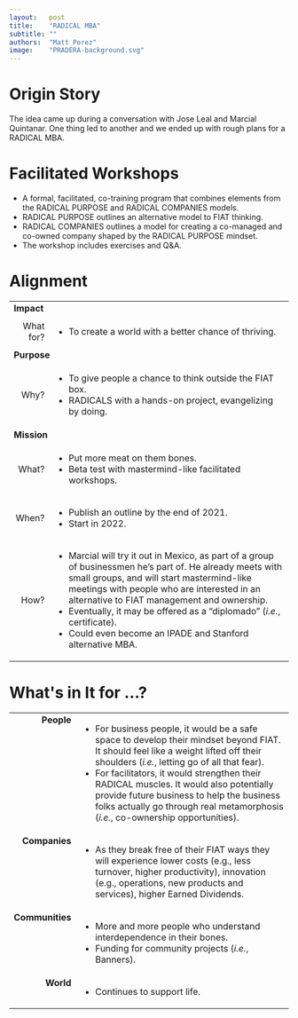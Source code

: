 ```yaml
---
layout:   post
title:    "RADICAL MBA"
subtitle: ""
authors:  "Matt Perez"
image:    "PRADERA-background.svg"
---
```


<div style="display: none;">
 <p>TThe idea came up during a conversation with Jose Leal and Marcial Quintanar. One thing led to another and we ended up with rough plans for a RADICAL MBA.</p>
</div>

<h1>Origin Story</h1>
 <p>The idea came up during a conversation with Jose Leal and Marcial Quintanar. One thing led to another and we ended up with rough plans for a RADICAL MBA.</p>

<h1>Facilitated Workshops</h1>
 <ul>
  <li>A formal, facilitated, co-training program that combines elements from the RADICAL PURPOSE and RADICAL COMPANIES models.</li>
  <li>RADICAL PURPOSE outlines an alternative model to FIAT thinking.</li>
  <li>RADICAL COMPANIES outlines a model for creating a co-managed and co-owned company shaped by the RADICAL PURPOSE mindset.</li>
  <li>The workshop includes exercises and Q&A.</li>
 </ul>

<h1>Alignment</h1>
 <table>
  <tr>
   <td colspan="2" style="font-weight:bold; ">Impact</td>
  </tr>
  <tr>
   <td style="text-align:right; margin-right:1em; ">What for?</td>
   <td>
    <ul>
     <li>To create a world with a better chance of thriving.</li>
    </ul>
   </td>
  </tr>
  <tr>
   <td colspan="2" style="font-weight:bold; ">Purpose</td>
  </tr>
  <tr>
   <td style="text-align:right; margin-right:1em; ">Why?</td>
   <td>
    <ul>
     <li>To give people a chance to think outside the FIAT box.</li>
     <li>RADICALS  with a hands-on project, evangelizing by doing.</li>
    </ul>
   </td>
  </tr>
  <tr>
   <td colspan="2" style="font-weight:bold; ">Mission</td>
  </tr>
  <tr>
   <td style="text-align:right; margin-right:1em; ">What?</td>
   <td>
    <ul>
     <li>Put more meat on them bones.</li>
     <li>Beta test with mastermind-like facilitated workshops.</li>
    </ul>
   </td>
  </tr>
  <tr>
   <td style="text-align:right; margin-right:1em; ">When?</td>
   <td>
    <ul>
     <li>Publish an outline by the end of 2021.</li>
     <li>Start in 2022.</li>
    </ul>
   </td>
  </tr>
  <tr>
   <td style="text-align:right; margin-right:1em; ">How?</td>
   <td>
    <ul>
     <li>Marcial will try it out in Mexico, as part of a group of businessmen he’s part of. He already meets with small groups, and will start mastermind-like meetings with people who are interested in an alternative to FIAT management and ownership.</li>
     <li>Eventually, it may be offered as a “diplomado” (<em>i.e.</em>, certificate).</li>
     <li>Could even become an IPADE and Stanford alternative MBA.</li>
    </ul>
   </td>
  </tr>
 </table> 

<h1>What's in It for …?</h1>
 <table> 
  <tr style="vertical-align:top; ">
   <td style="font-weight:bold; text-align:right; ">People</td>
   <td>
    <ul>
     <li>For business people, it would be a safe space to develop their mindset beyond FIAT. It should feel like a weight lifted off their shoulders (<em>i.e.</em>, letting go of all that fear).</li>
     <li>For facilitators, it would strengthen their RADICAL muscles. It would also potentially provide future business to help the business folks actually go through real metamorphosis (<em>i.e.</em>, co-ownership opportunities).</li>
    </ul>
   </td>
  </tr>
  <tr style="vertical-align:top; ">
   <td style="font-weight:bold; text-align:right; ">Companies</td>
   <td>
    <ul>
     <li>As they break free of their FIAT ways they will experience  lower costs (e.g., less turnover, higher productivity), innovation (e.g., operations, new products and services), higher Earned Dividends.</li>
    </ul>
   </td>
  </tr>
  <tr style="vertical-align:top; ">
   <td style="font-weight:bold; text-align:right; ">Communities</td>
   <td>
    <ul>
     <li>More and more people who understand interdependence in their bones.</li>
     <li>Funding for community projects (<em>i.e.</em>, Banners).</li>
    </ul>
   </td>
  </tr>
  <tr style="vertical-align:top; ">
   <td style="font-weight:bold; text-align:right; ">World</td>
   <td>
    <ul>
     <li>Continues to support life.</li>
    </ul>
   </td>
  </tr>
 </table>

